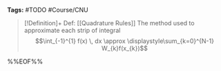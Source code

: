 **Tags:** #TODO #Course/CNU 

> [!Definition]+ Def: [[Quadrature Rules]]
> The method used to approximate each strip of integral
> $$\int_{-1}^{1} f(x) \, dx \approx \displaystyle\sum_{k=0}^{N-1}  W_{k}f(x_{k})$$
> 

%%EOF%%
